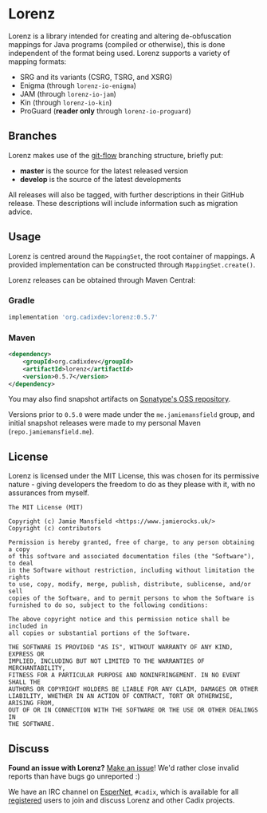 Lorenz
======

Lorenz is a library intended for creating and altering de-obfuscation mappings for Java
programs (compiled or otherwise), this is done independent of the format being used. Lorenz
supports a variety of mapping formats:

- SRG and its variants (CSRG, TSRG, and XSRG)
- Enigma (through `lorenz-io-enigma`)
- JAM (through `lorenz-io-jam`)
- Kin (through `lorenz-io-kin`)
- ProGuard (**reader only** through `lorenz-io-proguard`)

## Branches

Lorenz makes use of the [git-flow] branching structure, briefly put:

- **master** is the source for the latest released version
- **develop** is the source of the latest developments

All releases will also be tagged, with further descriptions in their GitHub release.
These descriptions will include information such as migration advice.

## Usage

Lorenz is centred around the `MappingSet`, the root container of mappings. A provided
implementation can be constructed through `MappingSet.create()`.

Lorenz releases can be obtained through Maven Central:

### Gradle

```groovy
implementation 'org.cadixdev:lorenz:0.5.7'
```

### Maven

```xml
<dependency>
    <groupId>org.cadixdev</groupId>
    <artifactId>lorenz</artifactId>
    <version>0.5.7</version>
</dependency>
```

You may also find snapshot artifacts on [Sonatype's OSS repository].

Versions prior to `0.5.0` were made under the `me.jamiemansfield` group, and initial
snapshot releases were made to my personal Maven  (`repo.jamiemansfield.me`).

## License

Lorenz is licensed under the MIT License, this was chosen for its permissive nature -
giving developers the freedom to do as they please with it, with no assurances from myself.

```
The MIT License (MIT)

Copyright (c) Jamie Mansfield <https://www.jamierocks.uk/>
Copyright (c) contributors

Permission is hereby granted, free of charge, to any person obtaining a copy
of this software and associated documentation files (the "Software"), to deal
in the Software without restriction, including without limitation the rights
to use, copy, modify, merge, publish, distribute, sublicense, and/or sell
copies of the Software, and to permit persons to whom the Software is
furnished to do so, subject to the following conditions:

The above copyright notice and this permission notice shall be included in
all copies or substantial portions of the Software.

THE SOFTWARE IS PROVIDED "AS IS", WITHOUT WARRANTY OF ANY KIND, EXPRESS OR
IMPLIED, INCLUDING BUT NOT LIMITED TO THE WARRANTIES OF MERCHANTABILITY,
FITNESS FOR A PARTICULAR PURPOSE AND NONINFRINGEMENT. IN NO EVENT SHALL THE
AUTHORS OR COPYRIGHT HOLDERS BE LIABLE FOR ANY CLAIM, DAMAGES OR OTHER
LIABILITY, WHETHER IN AN ACTION OF CONTRACT, TORT OR OTHERWISE, ARISING FROM,
OUT OF OR IN CONNECTION WITH THE SOFTWARE OR THE USE OR OTHER DEALINGS IN
THE SOFTWARE.
```

## Discuss

**Found an issue with Lorenz?** [Make an issue]! We'd rather close invalid
reports than have bugs go unreported :)

We have an IRC channel on [EsperNet], `#cadix`, which is available for all
[registered](https://esper.net/getting_started.php#registration) users to join
and discuss Lorenz and other Cadix projects.

[git-flow]: https://nvie.com/posts/a-successful-git-branching-model/
[Sonatype's OSS repository]: https://oss.sonatype.org/content/repositories/snapshots/
[Make an issue]: https://github.com/CadixDev/Lorenz/issues/new
[EsperNet]: https://esper.net/
